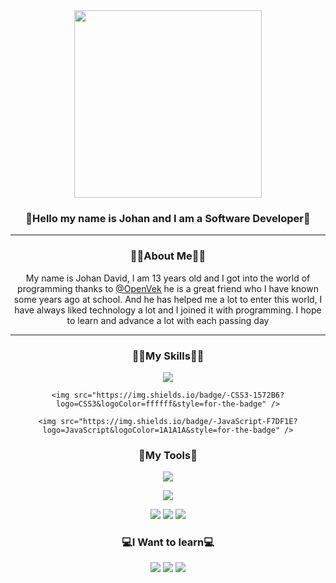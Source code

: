<div align="center"><img src="https://avatars.githubusercontent.com/u/80553459?v=4" alt="" width="300px">

<h3 align="center">👋Hello my name is Johan and I am a Software Developer👋</h3>
<hr>
<h3 align="center">🙋‍♂️About Me🙋‍♂️ </h3>
<p>My name is Johan David, I am 13 years old and I got into the world of programming thanks
  to <a href="https://github.com/OpenVek">@OpenVek</a> he is a great
  friend who I have known some years ago at school. And he has helped me a lot to enter this world, I have always liked
  technology a lot and I joined it with programming. I hope to learn and advance a lot with each passing day</p>
<hr>

<h3 align="center">👨‍💻My Skills👨‍💻</h3>
  <p>
    <img src="https://img.shields.io/badge/-HTML5-E34F26?logo=HTML5&logoColor=ffffff&style=for-the-badge" />
  
    <img src="https://img.shields.io/badge/-CSS3-1572B6?logo=CSS3&logoColor=ffffff&style=for-the-badge" />
  
    <img src="https://img.shields.io/badge/-JavaScript-F7DF1E?logo=JavaScript&logoColor=1A1A1A&style=for-the-badge" />
  
  </p>

<h3 align="center">🧰My Tools🧰</h3>

  <img src="https://img.shields.io/badge/-Windows-0078D6?logo=Windows&logoColor=ffffff&style=for-the-badge" />

  <img
    src="https://img.shields.io/badge/-Visual Studio-5C2D91?logo=Visual-Studio&logoColor=ffffff&style=for-the-badge" />

  <img src="https://img.shields.io/badge/-vscode-007ACC?logo=Visual-Studio-Code&logoColor=ffffff&style=for-the-badge" />

  <img src="https://img.shields.io/badge/-GitHub-181717?logo=GitHub&logoColor=ffffff&style=for-the-badge" />


  <img src="https://img.shields.io/badge/-Chrome-4285F4?logo=Google-Chrome&logoColor=ffffff&style=for-the-badge" />


<h3 align="center">💻I Want to learn💻</h3>
<p align="center">

  <img src="https://img.shields.io/badge/-Java-ED8B00?logo=Java&logoColor=ffffff&style=for-the-badge" />

  <img src="https://img.shields.io/badge/-Python-3776AB?logo=Python&logoColor=ffffff&style=for-the-badge" />

  <img src="https://img.shields.io/badge/-C-A8B9CC?logo=C&logoColor=1A1A1A&style=for-the-badge" />

</p>

</div>
